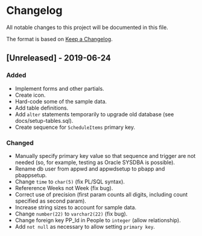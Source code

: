 # Changelog
All notable changes to this project will be documented in this file.

The format is based on [Keep a
Changelog](https://keepachangelog.com/en/1.0.0/).

## [Unreleased] - 2019-06-24
### Added
- Implement forms and other partials.
- Create icon.
- Hard-code some of the sample data.
- Add table definitions.
- Add `alter` statements temporarily to upgrade old database
  (see docs/setup-tables.sql).
- Create sequence for `ScheduleItems` primary key.

### Changed
- Manually specify primary key value so that sequence and trigger are
  not needed (so, for example, testing as Oracle SYSDBA is possible).
- Rename db user from appwd and appwdsetup to pbapp and pbappsetup.
- Change `time` to `char(5)` (fix PL/SQL syntax).
- Refererence Weeks not Week (fix bug).
- Correct use of precision (first param counts all digits, including
  count specified as second param).
- Increase string sizes to account for sample data.
- Change `number(22)` to `varchar2(22)` (fix bug).
- Change foreign key PP_Id in People to `integer` (allow relationship).
- Add `not null` as necessary to allow setting `primary key`.
